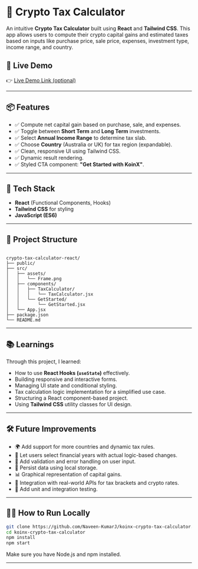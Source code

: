 # 🧾 Crypto Tax Calculator

An intuitive **Crypto Tax Calculator** built using **React** and **Tailwind CSS**. This app allows users to compute their crypto capital gains and estimated taxes based on inputs like purchase price, sale price, expenses, investment type, income range, and country.

## 🚀 Live Demo

👉 [Live Demo Link (optional)](https://your-live-demo-url.com)

---

## 📦 Features

- ✅ Compute net capital gain based on purchase, sale, and expenses.
- ✅ Toggle between **Short Term** and **Long Term** investments.
- ✅ Select **Annual Income Range** to determine tax slab.
- ✅ Choose **Country** (Australia or UK) for tax region (expandable).
- ✅ Clean, responsive UI using Tailwind CSS.
- ✅ Dynamic result rendering.
- ✅ Styled CTA component: **"Get Started with KoinX"**.

---

## 🔧 Tech Stack

- **React** (Functional Components, Hooks)
- **Tailwind CSS** for styling
- **JavaScript (ES6)**

---

## 📁 Project Structure

```

crypto-tax-calculator-react/
├── public/
├── src/
│   ├── assets/
│   │   └── Frame.png
│   ├── components/
│   │   ├── TaxCalculator/
│   │   │   └── TaxCalculator.jsx
│   │   └── GetStarted/
│   │       └── GetStarted.jsx
│   └── App.jsx
├── package.json
└── README.md

````

---

## 📚 Learnings

Through this project, I learned:

- How to use **React Hooks (`useState`)** effectively.
- Building responsive and interactive forms.
- Managing UI state and conditional styling.
- Tax calculation logic implementation for a simplified use case.
- Structuring a React component-based project.
- Using **Tailwind CSS** utility classes for UI design.

---

## 🛠 Future Improvements

- 🌍 Add support for more countries and dynamic tax rules.
- 📅 Let users select financial years with actual logic-based changes.
- 🧠 Add validation and error handling on user input.
- 💾 Persist data using local storage.
- 📊 Graphical representation of capital gains.
- 🔄 Integration with real-world APIs for tax brackets and crypto rates.
- 🧪 Add unit and integration testing.

---

## 🧑‍💻 How to Run Locally

```bash
git clone https://github.com/Naveen-KumarJ/koinx-crypto-tax-calculator.git
cd koinx-crypto-tax-calculator
npm install
npm start
````

Make sure you have Node.js and npm installed.

---